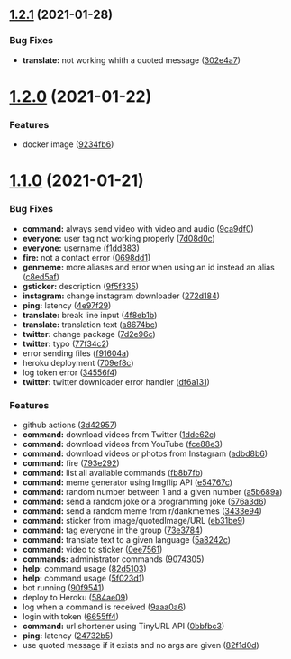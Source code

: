 ## [1.2.1](https://github.com/pruizlezcano/whatsapp-bot/compare/v1.2.0...v1.2.1) (2021-01-28)


### Bug Fixes

* **translate:** not working whith a quoted message ([302e4a7](https://github.com/pruizlezcano/whatsapp-bot/commit/302e4a7827cc59940c8e70b30a43b2ecd6f51b8a))



# [1.2.0](https://github.com/pruizlezcano/whatsapp-bot/compare/v1.1.0...v1.2.0) (2021-01-22)


### Features

* docker image ([9234fb6](https://github.com/pruizlezcano/whatsapp-bot/commit/9234fb63bb8962810960199e78c12c32bcc13e36))



# [1.1.0](https://github.com/pruizlezcano/whatsapp-bot/compare/90f954171a6da70141985d3df819ffeb33b89b80...v1.1.0) (2021-01-21)


### Bug Fixes

* **command:** always send video with video and audio ([9ca9df0](https://github.com/pruizlezcano/whatsapp-bot/commit/9ca9df01af6f83bbf9216424e435d03c24ea4f7f))
* **everyone:** user tag not working properly ([7d08d0c](https://github.com/pruizlezcano/whatsapp-bot/commit/7d08d0c10b7da30e61b7353ce03627361b266c53))
* **everyone:** username ([f1dd383](https://github.com/pruizlezcano/whatsapp-bot/commit/f1dd38340659f547d8484e4c773ad8f901a94461))
* **fire:** not a contact error ([0698dd1](https://github.com/pruizlezcano/whatsapp-bot/commit/0698dd16ef42b61b5ecd7b44777bd40e17b6e662))
* **genmeme:** more aliases and error when using an id instead an alias ([c8ed5af](https://github.com/pruizlezcano/whatsapp-bot/commit/c8ed5afa102f2543ff70f414410c86f3e95906f7))
* **gsticker:** description ([9f5f335](https://github.com/pruizlezcano/whatsapp-bot/commit/9f5f335198f370a935135b43c0c43b3be7df55f8))
* **instagram:** change instagram downloader ([272d184](https://github.com/pruizlezcano/whatsapp-bot/commit/272d1842f4205effe3d9fa66a8145991ec06e767))
* **ping:** latency ([4e97f29](https://github.com/pruizlezcano/whatsapp-bot/commit/4e97f29506f094f737f42890eb8c9863ce290a4a))
* **translate:** break line input ([4f8eb1b](https://github.com/pruizlezcano/whatsapp-bot/commit/4f8eb1b9df56139f2298d56511783648bd395b3c))
* **translate:** translation text ([a8674bc](https://github.com/pruizlezcano/whatsapp-bot/commit/a8674bc2273a4ba10483aaeb8410d51e2502fba3))
* **twitter:** change package ([7d2e96c](https://github.com/pruizlezcano/whatsapp-bot/commit/7d2e96c4ad4feb4d353df4c7f187faca51e1d271))
* **twitter:** typo ([77f34c2](https://github.com/pruizlezcano/whatsapp-bot/commit/77f34c2ecf6c806785e208d0740c09b78bf578de))
* error sending files ([f91604a](https://github.com/pruizlezcano/whatsapp-bot/commit/f91604a35c9cfd893796fb8941b2b8c567efaa17))
* heroku deployment ([709ef8c](https://github.com/pruizlezcano/whatsapp-bot/commit/709ef8cc4a68870196771f3bd1f05a49f3be9c5b))
* log token error ([34556f4](https://github.com/pruizlezcano/whatsapp-bot/commit/34556f442bd97d8af9c58661add7f518fe4a8b62))
* **twitter:** twitter downloader error handler ([df6a131](https://github.com/pruizlezcano/whatsapp-bot/commit/df6a131ca529d45d00f6abcd64e6068f98143deb))


### Features

* github actions ([3d42957](https://github.com/pruizlezcano/whatsapp-bot/commit/3d429573cd0b02ef92327e3e24d379b63e003b8e))
* **command:** download videos from Twitter ([1dde62c](https://github.com/pruizlezcano/whatsapp-bot/commit/1dde62c52f28ffaf3a41a227b75d331ab0793ded))
* **command:** download videos from YouTube ([fce88e3](https://github.com/pruizlezcano/whatsapp-bot/commit/fce88e34ac2fd05486c8be3bd24fc9a5f74eba4a))
* **command:** download videos or photos from Instagram ([adbd8b6](https://github.com/pruizlezcano/whatsapp-bot/commit/adbd8b6b86c7c1412e88484527a379568a494e3a))
* **command:** fire ([793e292](https://github.com/pruizlezcano/whatsapp-bot/commit/793e292583e80ddfa2ae74593ca41346a9b5cfdc))
* **command:** list all available commands ([fb8b7fb](https://github.com/pruizlezcano/whatsapp-bot/commit/fb8b7fbd97a98fc2c0c2b4cbb3f83aeb458aba77))
* **command:** meme generator using Imgflip API ([e54767c](https://github.com/pruizlezcano/whatsapp-bot/commit/e54767c22e362131dd9089983b44c95df84e36ed))
* **command:** random number between 1 and a given number ([a5b689a](https://github.com/pruizlezcano/whatsapp-bot/commit/a5b689a2958b0bd59d051584dc98a4f244c86ea4))
* **command:** send a random joke or a programming joke ([576a3d6](https://github.com/pruizlezcano/whatsapp-bot/commit/576a3d640f9f2cbd219d4dac2af5e8b34a878d94))
* **command:** send a random meme from r/dankmemes ([3433e94](https://github.com/pruizlezcano/whatsapp-bot/commit/3433e9435d76aa65fa32baaf4be71f6415948fa5))
* **command:** sticker from image/quotedImage/URL ([eb31be9](https://github.com/pruizlezcano/whatsapp-bot/commit/eb31be9790e02edf54c2edfbc484a8569ba62efa))
* **command:** tag everyone in the group ([73e3784](https://github.com/pruizlezcano/whatsapp-bot/commit/73e378410415ccccb91b8553f439929c6a1bc150))
* **command:** translate text to a given language ([5a8242c](https://github.com/pruizlezcano/whatsapp-bot/commit/5a8242c2838ed3a34d4501e4983b281a93a3ad1a))
* **command:** video to sticker ([0ee7561](https://github.com/pruizlezcano/whatsapp-bot/commit/0ee75618f0a696ebe112ab8e94f4dd150dc800b8))
* **commands:** administrator commands ([9074305](https://github.com/pruizlezcano/whatsapp-bot/commit/9074305fdeced9bfc02836bde7bc7dabcf71c54e))
* **help:** command usage ([82d5103](https://github.com/pruizlezcano/whatsapp-bot/commit/82d5103da67aba8df26bd5005ec88fb512a21777))
* **help:** command usage ([5f023d1](https://github.com/pruizlezcano/whatsapp-bot/commit/5f023d1017707aa02d2837f58cac2acdd51761ae))
* bot running ([90f9541](https://github.com/pruizlezcano/whatsapp-bot/commit/90f954171a6da70141985d3df819ffeb33b89b80))
* deploy to Heroku ([584ae09](https://github.com/pruizlezcano/whatsapp-bot/commit/584ae09a4824209cf22e3f9899fc395cb03fe931))
* log when a command is received ([9aaa0a6](https://github.com/pruizlezcano/whatsapp-bot/commit/9aaa0a6a32419124f49ec1bfec58086984e9948e))
* login with token ([6655ff4](https://github.com/pruizlezcano/whatsapp-bot/commit/6655ff4f55b4efe3329eb5c909bbea0e691e70a0))
* **command:** url shortener using TinyURL API ([0bbfbc3](https://github.com/pruizlezcano/whatsapp-bot/commit/0bbfbc3f8c8ddd72a21d6899854a71b0b11dd4ad))
* **ping:** latency ([24732b5](https://github.com/pruizlezcano/whatsapp-bot/commit/24732b5886c7cad05b979c8c396d2b9b85e632a5))
* use quoted message if it exists and no args are given ([82f1d0d](https://github.com/pruizlezcano/whatsapp-bot/commit/82f1d0d4a337f086cf3600769a90cdd01e644d00))



